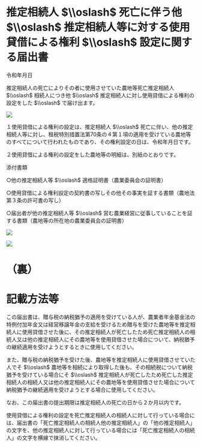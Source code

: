 # 推定相続人 $\\oslash$ 死亡に伴う他 $\\oslash$ 推定相続人等に対する使用貸借による権利 $\\oslash$ 設定に関する届出書

令和年月日

推定相続人の死亡によりその者に使用させていた農地等死亡推定相続人 $\\oslash$ 相続人につき他 $\\oslash$ 推定相続人に対し使用貸借による権利の設定をした $\\oslash$ で届け出ます。

![](https://www.nta.go.jp/tmp/d89c49fd-dad8-4340-86ca-fc5bfa45f9f6/images/f9a0e4686668ba81ebbd5c940931fe9db42b2fda57a7e71b46b0fb785de5c8f2.jpg)

１使用貸借による権利の設定は、推定相続人 $\\oslash$ 死亡に伴い、他の推定相続人等に対し、租税特別措置法第70条の４第１項の適用を受けている農地等のすべてについて行われたものであり、その権利設定の日は、令和年月日です。

２使用貸借による権利の設定をした農地等の明細は、別紙のとおりです。

添付書類

○他の推定相続人等 $\\oslash$ 適格証明書（農業委員会の証明書）

○使用貸借による権利設定の契約書の写しその他その事実を証する書類（農地法第３条の許可書の写し）

○届出者が他の推定相続人等 $\\oslash$ 営む農業経営に従事していることを証する書類（農地等の所在地の農業委員会の証明書）

![](https://www.nta.go.jp/tmp/d89c49fd-dad8-4340-86ca-fc5bfa45f9f6/images/9dc55204583122467a2814a0edaea48b39181322dbc1d220cfd115d5d6bb55c2.jpg)

![](https://www.nta.go.jp/tmp/d89c49fd-dad8-4340-86ca-fc5bfa45f9f6/images/b91af506fba2c77ae00a5f45a0ef0b6212b99ac0d9322945c1accf56ba881d65.jpg)

# （裏）

# 記載方法等

この届出書は、贈与税の納税猶予の適用を受けている人が、農業者年金基金法の特例付加年金又は経営移譲年金の支給を受けるため贈与を受けた農地等を推定相続人に使用貸借させた後に、その推定相続人が死亡したため死亡推定相続人の相続人又は他の推定相続人にその農地等を使用貸借させた場合について、納税猶予の継続適用を受けようとするときに使用してください。

また、贈与税の納税猶予を受けた後、農地等を推定相続人に使用貸借させていた人でそ $\\oslash$ 農地等を相続により取得した後も、その相続税について納税猶予を受けている場合にそ $\\oslash$ 推定相続人が死亡したため死亡した推定相続人の相続人又は他の推定相続人にその農地等を使用貸借させた場合について納税猶予の継続適用を受けようとする場合に使用してください。

なお、この届出書の提出期限は推定相続人の死亡の日から２か月以内です。

使用貸借による権利の設定を死亡推定相続人の相続人に対して行っている場合には、届出書の「死亡推定相続人の相続人他の推定相続人」の「他の推定相続人」の文字を、他の推定相続人に対して行っている場合には「死亡推定相続人の相続人」の文字を横線で抹消してください。